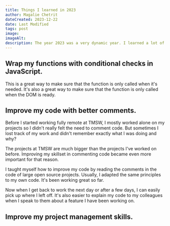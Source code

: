 ```yaml
---
title: Things I learned in 2023
author: Magalie Chetrit
dateCreated: 2023-12-22
date: Last Modified
tags: post
image:
imageAlt:
description: The year 2023 was a very dynamic year. I learned a lot of new things and in this article I will share some of them with you.
---
```

## Wrap my functions with conditional checks in JavaScript.
This is a great way to make sure that the function is only called when it's needed. It's also a great way to make sure that the function is only called when the DOM is ready.

## Improve my code with better comments.
Before I started working fully remote at TMSW, I mostly worked alone on my projects so I didn't really felt the need to comment code. But sometimes I lost track of my work and didn't remember exactly what I was doing and why?

The projects at TMSW are much bigger than the projects I've worked on before. Improving my skillset in commenting code became even more important for that reason.

I taught myself how to improve my code by reading the comments in the code of large open source projects. Usually, I adapted the same principles to my own code. It's been working great so far.

Now when I get back to work the next day or after a few days, I can easily pick up where I left off. It's also easier to explain my code to my colleagues when I speak to them about a feature I have been working on.

## Improve my project management skills.
